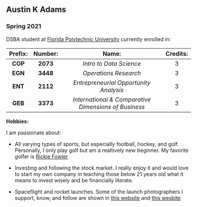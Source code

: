 ## Austin K Adams 

### Spring 2021

DSBA student at [Florida Polytechnic University](https://www.floridapoly.edu) currently enrolled in: 

| Prefix:     | Number:     | Name:                   				  |Credits:|
| :-----:     |  :--------: |   :--------------------:                		  | :----: |
| **COP**     | **2073**    |_Intro to Data Science_ 		  		  |   3    |
| **EGN**     | **3448**    |_Operations Research_   		   		  |   3    |
| **ENT**     | **2112**    |_Entrepreneurial Opportunity Analysis_ 		  |   3    |      
| **GEB**     | **3373**    |_International & Comparative Dimensions of Business_ |   3    |



**Hobbies:**

I am passionate about: 

- All varying types of sports, but especially football, hockey, and golf. Personally, I only play golf but am a realtively new beginner. My favorite golfer is [Rickie Fowler](https://www.pgatour.com/players/player.32102.rickie-fowler.html)

- Investing and following the stock market. I really enjoy it and would love to start my own company in teaching those below 21 years old what it means to invest wisely and be financially literate.

- Spaceflight and rocket launches. Some of the launch photographers I support, know, and follow are shown in [this website](https://www.johnkrausphotos.com/) and [this wesbite](https://www.tmahlmann.com/)

